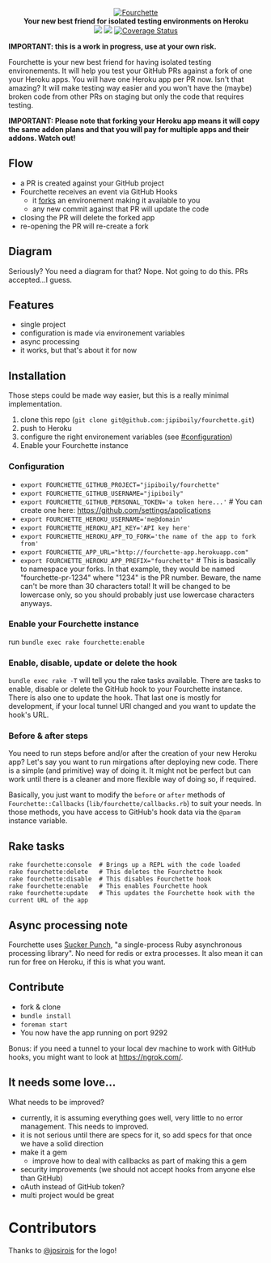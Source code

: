 <p align="center">
  <a href="https://github.com/jipiboily/fourchette">
    <img src="http://i.imgur.com/967yX36.png" alt="Fourchette" />
  </a>
  <br />
  <b>Your new best friend for isolated testing environments on Heroku</b>
  <br />
  <a href="https://codeclimate.com/github/jipiboily/fourchette"><img src="https://codeclimate.com/github/jipiboily/fourchette.png" /></a>
  <a href="https://github.com/jipiboily/fourchette"><img src="https://travis-ci.org/jipiboily/fourchette.png?branch=master" /></a>
  <a href='https://coveralls.io/r/jipiboily/fourchette'><img src='https://coveralls.io/repos/jipiboily/fourchette/badge.png' alt='Coverage Status' /></a>
</p>

**IMPORTANT: this is a work in progress, use at your own risk.**

Fourchette is your new best friend for having isolated testing environements. It will help you test your GitHub PRs against a fork of one your Heroku apps. You will have one Heroku app per PR now. Isn't that amazing? It will make testing way easier and you won't have the (maybe) broken code from other PRs on staging but only the code that requires testing.

**IMPORTANT: Please note that forking your Heroku app means it will copy the same addon plans and that you will pay for multiple apps and their addons. Watch out!**

## Flow

- a PR is created against your GitHub project
- Fourchette receives an event via GitHub Hooks
  - it [forks](https://devcenter.heroku.com/articles/fork-app) an environement making it available to you
  - any new commit against that PR will update the code
- closing the PR will delete the forked app
- re-opening the PR will re-create a fork

## Diagram

Seriously? You need a diagram for that? Nope. Not going to do this. PRs accepted...I guess.

## Features
- single project
- configuration is made via environement variables
- async processing
- it works, but that's about it for now

## Installation

Those steps could be made way easier, but this is a really minimal implementation.

1. clone this repo (`git clone git@github.com:jipiboily/fourchette.git`)
2. push to Heroku
3. configure the right environement variables (see [#configuration](#configuration))
4. Enable your Fourchette instance

### Configuration

- `export FOURCHETTE_GITHUB_PROJECT="jipiboily/fourchette"`
- `export FOURCHETTE_GITHUB_USERNAME="jipiboily"`
- `export FOURCHETTE_GITHUB_PERSONAL_TOKEN='a token here...'` # You can create one here: https://github.com/settings/applications
- `export FOURCHETTE_HEROKU_USERNAME='me@domain'`
- `export FOURCHETTE_HEROKU_API_KEY='API key here'`
- `export FOURCHETTE_HEROKU_APP_TO_FORK='the name of the app to fork from'`
- `export FOURCHETTE_APP_URL="http://fourchette-app.herokuapp.com"`
- `export FOURCHETTE_HEROKU_APP_PREFIX="fourchette"` # This is basically to namespace your forks. In that example, they would be named "fourchette-pr-1234" where "1234" is the PR number. Beware, the name can't be more than 30 characters total! It will be changed to be lowercase only, so you should probably just use lowercase characters anyways.

### Enable your Fourchette instance

run `bundle exec rake fourchette:enable`

### Enable, disable, update or delete the hook

`bundle exec rake -T` will tell you the rake tasks available. There are tasks to enable, disable or delete the GitHub hook to your Fourchette instance. There is also one to update the hook. That last one is mostly for development, if your local tunnel URl changed and you want to update the hook's URL.

### Before & after steps

You need to run steps before and/or after the creation of your new Heroku app? Let's say you want to run mirgations after deploying new code. There is a simple (and primitive) way of doing it. It might not be perfect but can work until there is a cleaner and more flexible way of doing so, if required.

Basically, you just want to modify the `before` or `after` methods of `Fourchette::Callbacks` (`lib/fourchette/callbacks.rb`) to suit your needs. In those methods, you have access to GitHub's hook data via the `@param` instance variable.

## Rake tasks

```
rake fourchette:console  # Brings up a REPL with the code loaded
rake fourchette:delete   # This deletes the Fourchette hook
rake fourchette:disable  # This disables Fourchette hook
rake fourchette:enable   # This enables Fourchette hook
rake fourchette:update   # This updates the Fourchette hook with the current URL of the app
```

## Async processing note

Fourchette uses [Sucker Punch](https://github.com/brandonhilkert/sucker_punch), "a single-process Ruby asynchronous processing library". No need for redis or extra processes. It also mean it can run for free on Heroku, if this is what you want.

## Contribute

- fork & clone
- `bundle install`
- `foreman start`
- You now have the app running on port 9292

Bonus: if you need a tunnel to your local dev machine to work with GitHub hooks, you might want to look at https://ngrok.com/.

## It needs some love...

What needs to be improved?

- currently, it is assuming everything goes well, very little to no error management. This needs to improved.
- it is not serious until there are specs for it, so add specs for that once we have a solid direction
- make it a gem
  - improve how to deal with callbacks as part of making this a gem
- security improvements (we should not accept hooks from anyone else than GitHub)
- oAuth instead of GitHub token?
- multi project would be great

# Contributors

Thanks to [@jpsirois](https://github.com/jpsirois/) for the logo!
